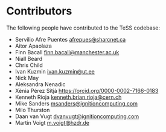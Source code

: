 # Contributors

The following people have contributed to the TeSS codebase:

* Servilio Afre Puentes <afrepues@sharcnet.ca>
* Aitor Apaolaza
* Finn Bacall <finn.bacall@manchester.ac.uk>
* Niall Beard
* Chris Child
* Ivan Kuzmin <ivan.kuzmin@ut.ee>
* Nick May
* Aleksandra Nenadic
* Xènia Pérez Sitjà <https://orcid.org/0000-0002-7166-0183>
* Kenneth Rioja <kenneth.brian.rioja@cern.ch>
* Mike Sanders <msanders@ignitioncomputing.com>
* Milo Thurston
* Daan van Vugt <dvanvugt@ignitioncomputing.com>
* Martin Voigt <m.voigt@hzdr.de>
